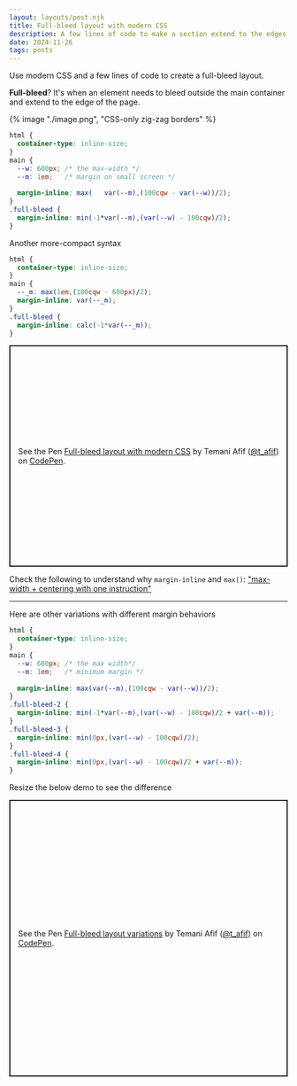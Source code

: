 ```yaml
---
layout: layouts/post.njk
title: Full-bleed layout with modern CSS
description: A few lines of code to make a section extend to the edges of the screen
date: 2024-11-26
tags: posts
---
```


Use modern CSS and a few lines of code to create a full-bleed layout. 

**Full-bleed**? It's when an element needs to bleed outside the main container and extend to the edge of the page.


{% image "./image.png", "CSS-only zig-zag borders" %}

```css
html {
  container-type: inline-size;
}
main {
  --w: 600px; /* the max-width */
  --m: 1em;   /* margin on small screen */
  
  margin-inline: max(   var(--m),(100cqw - var(--w))/2);
}
.full-bleed {
  margin-inline: min(-1*var(--m),(var(--w) - 100cqw)/2);
}
```

Another more-compact syntax 

```css
html {
  container-type: inline-size;
}
main {
  --_m: max(1em,(100cqw - 600px)/2);
  margin-inline: var(--_m);
}
.full-bleed {
  margin-inline: calc(-1*var(--_m));
}
```


<p class="codepen" data-height="400" data-default-tab="result" data-slug-hash="vEBBoWj" data-pen-title="Full-bleed layout with modern CSS" data-preview="true" data-user="t_afif" style="height: 400px; box-sizing: border-box; display: flex; align-items: center; justify-content: center; border: 2px solid; margin: 1em 0; padding: 1em;">
  <span>See the Pen <a href="https://codepen.io/t_afif/pen/vEBBoWj">
  Full-bleed layout with modern CSS</a> by Temani Afif (<a href="https://codepen.io/t_afif">@t_afif</a>)
  on <a href="https://codepen.io">CodePen</a>.</span>
</p>

Check the following to understand why `margin-inline` and `max()`: ["max-width + centering with one instruction"](/center-max-width/)

----

Here are other variations with different margin behaviors

```css
html {
  container-type: inline-size;
}
main {
  --w: 600px; /* the max width*/
  --m: 1em;   /* minimum margin */
  
  margin-inline: max(var(--m),(100cqw - var(--w))/2);
}
.full-bleed-2 {
  margin-inline: min(-1*var(--m),(var(--w) - 100cqw)/2 + var(--m));
}
.full-bleed-3 {
  margin-inline: min(0px,(var(--w) - 100cqw)/2);
}
.full-bleed-4 {
  margin-inline: min(0px,(var(--w) - 100cqw)/2 + var(--m));
}
```

Resize the below demo to see the difference

<p class="codepen" data-height="500" data-default-tab="result" data-slug-hash="PwYYMRX" data-pen-title="Full-bleed layout variations" data-preview="true" data-user="t_afif" style="height: 500px; box-sizing: border-box; display: flex; align-items: center; justify-content: center; border: 2px solid; margin: 1em 0; padding: 1em;">
  <span>See the Pen <a href="https://codepen.io/t_afif/pen/PwYYMRX">
  Full-bleed layout variations</a> by Temani Afif (<a href="https://codepen.io/t_afif">@t_afif</a>)
  on <a href="https://codepen.io">CodePen</a>.</span>
</p>
<script async src="https://cpwebassets.codepen.io/assets/embed/ei.js"></script>